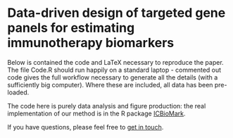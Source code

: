 # Data-driven design of targeted gene panels for estimating immunotherapy biomarkers

Below is contained the code and LaTeX necessary to reproduce the paper. The file Code.R should run happily on a standard laptop - commented out code gives the full workflow necessary to generate all the details (with a sufficiently big computer). Where these are included, all data has been pre-loaded.

The code here is purely data analysis and figure production: the real implementation of our method is in the R package [ICBioMark](https://github.com/cobrbra/ICBioMark).

If you have questions, please feel free to [get in touch](mailto:j.r.j.bradley@sms.ed.ac.uk).
